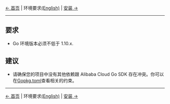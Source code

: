 [← 首页](../README_zh.md) | 环境要求[(English)](0-Requirements-EN.md) | [安装 →](1-Installation-CN.md)
***

## 要求
- Go 环境版本必须不低于 1.10.x.

## 建议
- 请确保您的项目中没有其他依赖跟 Alibaba Cloud Go SDK 存在冲突。你可以在[Gopkg.toml](../Gopkg.toml)查看相关的约束。

***
[← 首页](../README_zh.md) | 环境要求[(English)](0-Requirements-EN.md) | [安装 →](1-Installation-CN.md)
